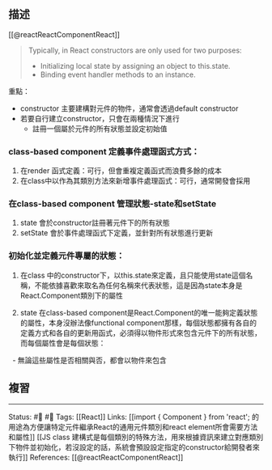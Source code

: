 ## 描述
[[@reactReactComponentReact]]
> Typically, in React constructors are only used for two purposes:
>
> - Initializing local state by assigning an object to this.state.
> - Binding event handler methods to an instance.



重點：
- constructor 主要建構對元件的物件，通常會透過default constructor
- 若要自行建立constructor，只會在兩種情況下進行
	- 註冊一個屬於元件的所有狀態並設定初始值



### class-based component 定義事件處理函式方式：

1. 在render 函式定義：可行，但會重複定義函式而浪費多餘的成本
2. 在class中以作為其類別方法來新增事件處理函式：可行，通常開發會採用

### 在class-based component 管理狀態-state和setState

1. state 會於constructor註冊著元件下的所有狀態
2. setState 會於事件處理函式下定義，並針對所有狀態進行更新


### 初始化並定義元件專屬的狀態：

1. 在class 中的constructor下，以this.state來定義，且只能使用state這個名稱，不能依據喜歡來取名為任何名稱來代表狀態，這是因為state本身是React.Component類別下的屬性

2. state 在class-based component是React.Component的唯一能夠定義狀態的屬性，本身沒辦法像functional component那樣，每個狀態都擁有各自的定義方式和各自的更新用函式，必須得以物件形式來包含元件下的所有狀態，而每個屬性會是每個狀態：

  - 無論這些屬性是否相關與否，都會以物件來包含

  



## 複習


---
Status: #🌱 #📝 
Tags:
[[React]]
Links:
[[import { Component } from 'react'; 的用途為方便讓特定元件繼承React的通用元件類別和react element所會需要方法和屬性]]
[[JS class 建構式是每個類別的特殊方法，用來根據資訊來建立對應類別下物件並初始化，若沒設定的話，系統會預設設定指定的constructor給開發者來執行]]
References:
[[@reactReactComponentReact]]